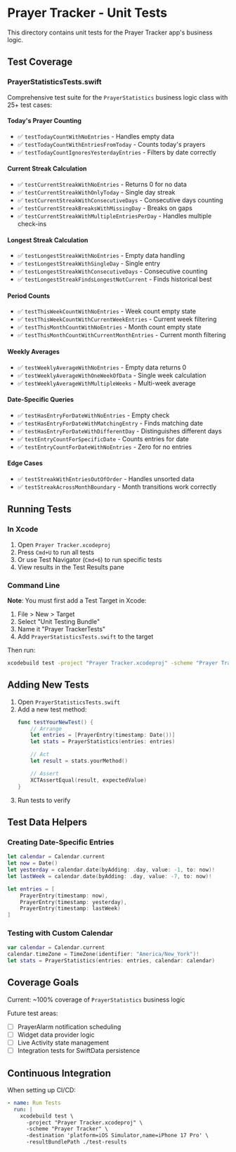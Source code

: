 # Prayer Tracker - Unit Tests

This directory contains unit tests for the Prayer Tracker app's business logic.

## Test Coverage

### PrayerStatisticsTests.swift

Comprehensive test suite for the `PrayerStatistics` business logic class with 25+ test cases:

#### Today's Prayer Counting
- ✅ `testTodayCountWithNoEntries` - Handles empty data
- ✅ `testTodayCountWithEntriesFromToday` - Counts today's prayers
- ✅ `testTodayCountIgnoresYesterdayEntries` - Filters by date correctly

#### Current Streak Calculation
- ✅ `testCurrentStreakWithNoEntries` - Returns 0 for no data
- ✅ `testCurrentStreakWithOnlyToday` - Single day streak
- ✅ `testCurrentStreakWithConsecutiveDays` - Consecutive days counting
- ✅ `testCurrentStreakBreaksWithMissingDay` - Breaks on gaps
- ✅ `testCurrentStreakWithMultipleEntriesPerDay` - Handles multiple check-ins

#### Longest Streak Calculation
- ✅ `testLongestStreakWithNoEntries` - Empty data handling
- ✅ `testLongestStreakWithSingleDay` - Single entry
- ✅ `testLongestStreakWithConsecutiveDays` - Consecutive counting
- ✅ `testLongestStreakFindsLongestNotCurrent` - Finds historical best

#### Period Counts
- ✅ `testThisWeekCountWithNoEntries` - Week count empty state
- ✅ `testThisWeekCountWithCurrentWeekEntries` - Current week filtering
- ✅ `testThisMonthCountWithNoEntries` - Month count empty state
- ✅ `testThisMonthCountWithCurrentMonthEntries` - Current month filtering

#### Weekly Averages
- ✅ `testWeeklyAverageWithNoEntries` - Empty data returns 0
- ✅ `testWeeklyAverageWithOneWeekOfData` - Single week calculation
- ✅ `testWeeklyAverageWithMultipleWeeks` - Multi-week average

#### Date-Specific Queries
- ✅ `testHasEntryForDateWithNoEntries` - Empty check
- ✅ `testHasEntryForDateWithMatchingEntry` - Finds matching date
- ✅ `testHasEntryForDateWithDifferentDay` - Distinguishes different days
- ✅ `testEntryCountForSpecificDate` - Counts entries for date
- ✅ `testEntryCountForDateWithNoEntries` - Zero for no entries

#### Edge Cases
- ✅ `testStreakWithEntriesOutOfOrder` - Handles unsorted data
- ✅ `testStreakAcrossMonthBoundary` - Month transitions work correctly

## Running Tests

### In Xcode

1. Open `Prayer Tracker.xcodeproj`
2. Press `Cmd+U` to run all tests
3. Or use Test Navigator (`Cmd+6`) to run specific tests
4. View results in the Test Results pane

### Command Line

**Note**: You must first add a Test Target in Xcode:
1. File > New > Target
2. Select "Unit Testing Bundle"
3. Name it "Prayer TrackerTests"
4. Add `PrayerStatisticsTests.swift` to the target

Then run:
```bash
xcodebuild test -project "Prayer Tracker.xcodeproj" -scheme "Prayer Tracker" -destination 'platform=iOS Simulator,name=iPhone 17 Pro'
```

## Adding New Tests

1. Open `PrayerStatisticsTests.swift`
2. Add a new test method:
   ```swift
   func testYourNewTest() {
       // Arrange
       let entries = [PrayerEntry(timestamp: Date())]
       let stats = PrayerStatistics(entries: entries)

       // Act
       let result = stats.yourMethod()

       // Assert
       XCTAssertEqual(result, expectedValue)
   }
   ```
3. Run tests to verify

## Test Data Helpers

### Creating Date-Specific Entries

```swift
let calendar = Calendar.current
let now = Date()
let yesterday = calendar.date(byAdding: .day, value: -1, to: now)!
let lastWeek = calendar.date(byAdding: .day, value: -7, to: now)!

let entries = [
    PrayerEntry(timestamp: now),
    PrayerEntry(timestamp: yesterday),
    PrayerEntry(timestamp: lastWeek)
]
```

### Testing with Custom Calendar

```swift
var calendar = Calendar.current
calendar.timeZone = TimeZone(identifier: "America/New_York")!
let stats = PrayerStatistics(entries: entries, calendar: calendar)
```

## Coverage Goals

Current: ~100% coverage of `PrayerStatistics` business logic

Future test areas:
- [ ] PrayerAlarm notification scheduling
- [ ] Widget data provider logic
- [ ] Live Activity state management
- [ ] Integration tests for SwiftData persistence

## Continuous Integration

When setting up CI/CD:
```yaml
- name: Run Tests
  run: |
    xcodebuild test \
      -project "Prayer Tracker.xcodeproj" \
      -scheme "Prayer Tracker" \
      -destination 'platform=iOS Simulator,name=iPhone 17 Pro' \
      -resultBundlePath ./test-results
```
